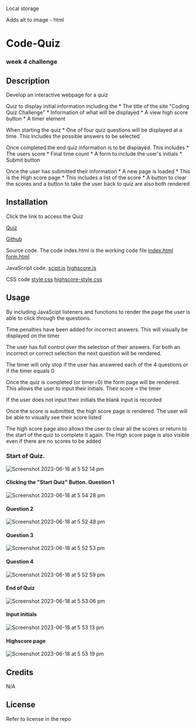 Local storage 

Adds alt to image - html
# Code-Quiz

### week 4 challenge

## Description

Develop an interactive webpage for a quiz

Quiz to display initial information including the 
    * The title of the site "Coding Quiz Challenge"
    * Information of what will be displayed
    * A view high score button 
    * A timer element

When starting the quiz
    * One of four quiz questions will be displayed at a time. This includes the possible answers to be selected

Once completed the end quiz information is to be displayed. This includes
    * The users score 
    * Final time count
    * A form to include the user's initials
    * Submit button

Once the user has submitted their information
    * A new page is loaded
    * This is the High score page
    * This includes a list of the score
    * A button to clear the scores and a button to take the user back to quiz are also both rendered


## Installation

Click the link to access the Quiz

[Quiz](https://jarrodbb.github.io/Code-Quiz/)

[Github](https://github.com/jarrodbb/Code-Quiz)

Source code. The code index.html is the working code file
[index.html](https://github.com/jarrodbb/Code-Quiz/blob/main/index.html)
[form.html](https://github.com/jarrodbb/Code-Quiz/blob/main/assets/form.html)

JavaScript code.
[scipt.js](https://github.com/jarrodbb/Code-Quiz/blob/main/assets/js/script.js)
[highscore.js](https://github.com/jarrodbb/Code-Quiz/blob/main/assets/js/highscore.js)

CSS code
[style.css](https://github.com/jarrodbb/Code-Quiz/blob/main/assets/css/style.css)
[highscore-style.css](https://github.com/jarrodbb/Code-Quiz/blob/main/assets/css/highscore-style.css)



## Usage

By including JavaScipt listeners and functions to render the page the user is able to click through the questions. 

Time penalties have been added for incorrect answers. This will visually be displayed on the timer

The user has full control over the selection of their answers. For both an incorrect or correct selection the next question will be rendered. 

The timer will only stop if the user has answered each of the 4 questions or if the timer equals 0

Once the quiz is completed (or timer=0) the form page will be rendered. This allows the user to input their initials. Their score = the timer 

If the user does not input their initials the blank input is recorded

Once the score is submitted, the high score page is rendered. The user will be able to visually see their score listed

The high score page also allows the user to clear all the scores or return to the start of the quiz to complete it again. The High score page is also visible even if there are no scores to be added 


### Start of Quiz.
![Screenshot 2023-06-18 at 5 52 14 pm](https://github.com/jarrodbb/Code-Quiz/assets/132813348/bc2765fe-cced-4a42-8398-74746bc334c1)

#### Clicking the "Start Quiz" Button. Question 1
![Screenshot 2023-06-18 at 5 54 28 pm](https://github.com/jarrodbb/Code-Quiz/assets/132813348/eb063983-39be-47cf-bbad-467756239ef6)

#### Question 2
![Screenshot 2023-06-18 at 5 52 48 pm](https://github.com/jarrodbb/Code-Quiz/assets/132813348/16a647b5-deeb-4adb-8b77-cc2ff764d8f6)

#### Question 3
![Screenshot 2023-06-18 at 5 52 53 pm](https://github.com/jarrodbb/Code-Quiz/assets/132813348/4a9d7e56-dce8-4c76-a9ce-2be62db7a841)

#### Question 4
![Screenshot 2023-06-18 at 5 52 59 pm](https://github.com/jarrodbb/Code-Quiz/assets/132813348/8c5d6b78-e96a-4e5a-8d55-39320a9921af)

#### End of Quiz
![Screenshot 2023-06-18 at 5 53 06 pm](https://github.com/jarrodbb/Code-Quiz/assets/132813348/2975b8ff-ccfe-4612-ab7e-0d7064c4353e)

#### Input initials 
![Screenshot 2023-06-18 at 5 53 13 pm](https://github.com/jarrodbb/Code-Quiz/assets/132813348/d7e18675-fa3c-414a-9e9c-42855f99c570)

#### Highscore page
![Screenshot 2023-06-18 at 5 53 19 pm](https://github.com/jarrodbb/Code-Quiz/assets/132813348/1add6643-f710-48fd-a1c1-f78896612997)

## Credits

N/A

## License

Refer to license in the repo




